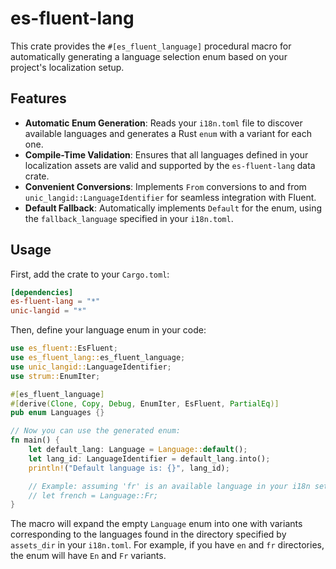 # es-fluent-lang

This crate provides the `#[es_fluent_language]` procedural macro for automatically generating a language selection enum based on your project's localization setup.

## Features

- **Automatic Enum Generation**: Reads your `i18n.toml` file to discover available languages and generates a Rust `enum` with a variant for each one.
- **Compile-Time Validation**: Ensures that all languages defined in your localization assets are valid and supported by the `es-fluent-lang` data crate.
- **Convenient Conversions**: Implements `From` conversions to and from `unic_langid::LanguageIdentifier` for seamless integration with Fluent.
- **Default Fallback**: Automatically implements `Default` for the enum, using the `fallback_language` specified in your `i18n.toml`.

## Usage

First, add the crate to your `Cargo.toml`:

```toml
[dependencies]
es-fluent-lang = "*"
unic-langid = "*"
```

Then, define your language enum in your code:

```rs
use es_fluent::EsFluent;
use es_fluent_lang::es_fluent_language;
use unic_langid::LanguageIdentifier;
use strum::EnumIter;

#[es_fluent_language]
#[derive(Clone, Copy, Debug, EnumIter, EsFluent, PartialEq)]
pub enum Languages {}

// Now you can use the generated enum:
fn main() {
    let default_lang: Language = Language::default();
    let lang_id: LanguageIdentifier = default_lang.into();
    println!("Default language is: {}", lang_id);

    // Example: assuming 'fr' is an available language in your i18n setup
    // let french = Language::Fr;
}
```

The macro will expand the empty `Language` enum into one with variants corresponding to the languages found in the directory specified by `assets_dir` in your `i18n.toml`. For example, if you have `en` and `fr` directories, the enum will have `En` and `Fr` variants.
